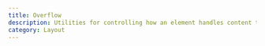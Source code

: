 ```yaml
---
title: Overflow
description: Utilities for controlling how an element handles content that is too large for the container.
category: Layout
---
```

